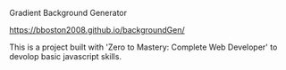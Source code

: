 Gradient Background Generator

https://bboston2008.github.io/backgroundGen/

This is a project built with 'Zero to Mastery: Complete Web Developer' to devolop basic javascript skills.
